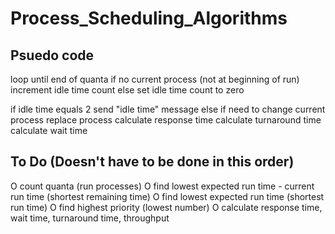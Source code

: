 # Process_Scheduling_Algorithms

Psuedo code
-------------------------------------
loop until end of quanta
   if no current process  (not at beginning of run)
      increment idle time count
   else
      set idle time count to zero

   if idle time equals 2
      send "idle time" message
   else
      if need to change current process
         replace process
         calculate response time
      calculate turnaround time
      calculate wait time 
 

To Do  (Doesn't have to be done in this order)
-------------------------------
O  count quanta (run processes)
O  find lowest expected run time - current run time (shortest remaining time)
O  find lowest expected run time (shortest run time) 
O  find highest priority  (lowest number)
O  calculate response time, wait time, turnaround time, throughput
